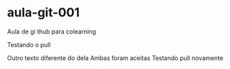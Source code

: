 # aula-git-001
Aula de gi
thub para colearning

Testando o pull

Outro texto diferente do dela
Ambas foram aceitas
Testando pull novamente
